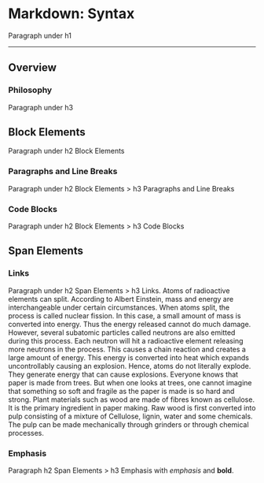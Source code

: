 # Markdown: Syntax

Paragraph under h1

----

## Overview

### Philosophy

Paragraph under h3

## Block Elements

Paragraph under h2 Block Elements

### Paragraphs and Line Breaks

Paragraph under h2 Block Elements > h3 Paragraphs and Line Breaks

### Code Blocks

Paragraph under h2 Block Elements > h3 Code Blocks

## Span Elements

### Links

Paragraph under h2 Span Elements > h3 Links. Atoms of radioactive elements can split. According to Albert Einstein, mass and energy are interchangeable under certain circumstances. When atoms split, the process is called nuclear fission. In this case, a small amount of mass is converted into energy. Thus the energy released cannot do much damage. However, several subatomic particles called neutrons are also emitted during this process. Each neutron will hit a radioactive element releasing more neutrons in the process. This causes a chain reaction and creates a large amount of energy. This energy is converted into heat which expands uncontrollably causing an explosion. Hence, atoms do not literally explode. They generate energy that can cause explosions. Everyone knows that paper is made from trees. But when one looks at trees, one cannot imagine that something so soft and fragile as the paper is made is so hard and strong. Plant materials such as wood are made of fibres known as cellulose. It is the primary ingredient in paper making. Raw wood is first converted into pulp consisting of a mixture of Cellulose, lignin, water and some chemicals. The pulp can be made mechanically through grinders or through chemical processes. 

### Emphasis

Paragraph h2 Span Elements > h3 Emphasis with *emphasis* and **bold**. 

